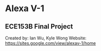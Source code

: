 # Alexa V-1 
## ECE153B Final Project 

Created by: Ian Wu, Kyle Wong
Website: https://sites.google.com/view/alexav-1/home
